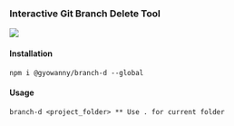 ### Interactive Git Branch Delete Tool

![](./docs/resources/branch-d.gif)

#### Installation

```
npm i @gyowanny/branch-d --global
```

#### Usage

```
branch-d <project_folder> ** Use . for current folder
```
